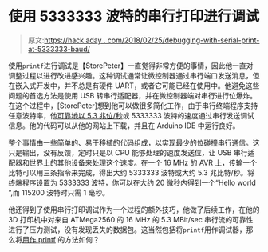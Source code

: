 # 使用 5333333 波特的串行打印进行调试

> 原文:[https://hack aday . com/2018/02/25/debugging-with-serial-print-at-5333333-baud/](https://hackaday.com/2018/02/25/debugging-with-serial-print-at-5333333-baud/)

使用`printf`进行调试是【StorePeter】一直觉得非常方便的事情，因此他一直对调整过程以进行改进感兴趣。这种调试通常让微控制器通过串行端口发送消息，但在嵌入式开发中，并不总是有硬件 UART，或者它可能已经在使用中。他避免这些问题的首选方法是使用 USB 转串行适配器，并在微控制器端对串行进行位爆炸。在这个过程中，[StorePeter]想到他可以做很多简化工作，由于串行终端程序支持任意波特率，他[可靠地以 5.3 兆位/秒](http://peter.lorenzen.us/embedded/dprint)或 5333333 波特的速度通过串行发送调试信息。他的代码可以从他的网站上下载，并且在 Arduino IDE 中运行良好。

整个事情由一些简单的、易于移植的代码组成，以实现最少的位碰撞串行通信。这只是输出，没有反馈，定时只是以 CPU 能够处理的速度发送位，让 USB 串行适配器和世界上的其他设备来处理这个速度。在一个 16 MHz 的 AVR 上，传输一个比特可以用三条指令来完成，得出大约 5333333 波特或大约 5.3 兆比特/秒。将终端程序设置为 5333333 波特，你可以在大约 20 微秒内得到一个“Hello world ”,而 115200 波特时只需 1 毫秒。

他还得到了使用串行打印调试作为一个过程的额外技巧，他做了后续工作，在他的 3D 打印机中对来自 ATMega2560 的 16 MHz 的 5.3 MBit/sec 串行流的可靠性进行了压力测试，没有发现丢失的数据包。这当然包括将`printf`用作调试器，那么将[用作 printf](https://hackaday.com/2017/07/18/backchannel-uart-without-the-uart/) 的方法如何？